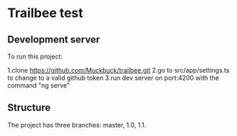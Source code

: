 # Trailbee test

## Development server

To run this project:

1.clone https://github.com/Muckbuck/trailbee.git
2.go to src/app/settings.ts to change to a valid github token
3.run dev server on port:4200 with the command "ng serve"

## Structure

The project has three branches: master, 1.0, 1.1.
